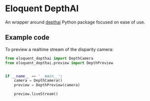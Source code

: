 # Eloquent DepthAI

An wrapper around [depthai](https://docs.luxonis.com/en/latest/) Python package focused on ease of use.


## Example code

To preview a realtime stream of the disparity camera:

```python
from eloquent_depthai import DepthCamera
from eloquent_depthai.preview import DepthPreview


if __name__ == '__main__':
    camera = DepthCamera()
    preview = DepthPreview(camera)

    preview.liveStream()
```